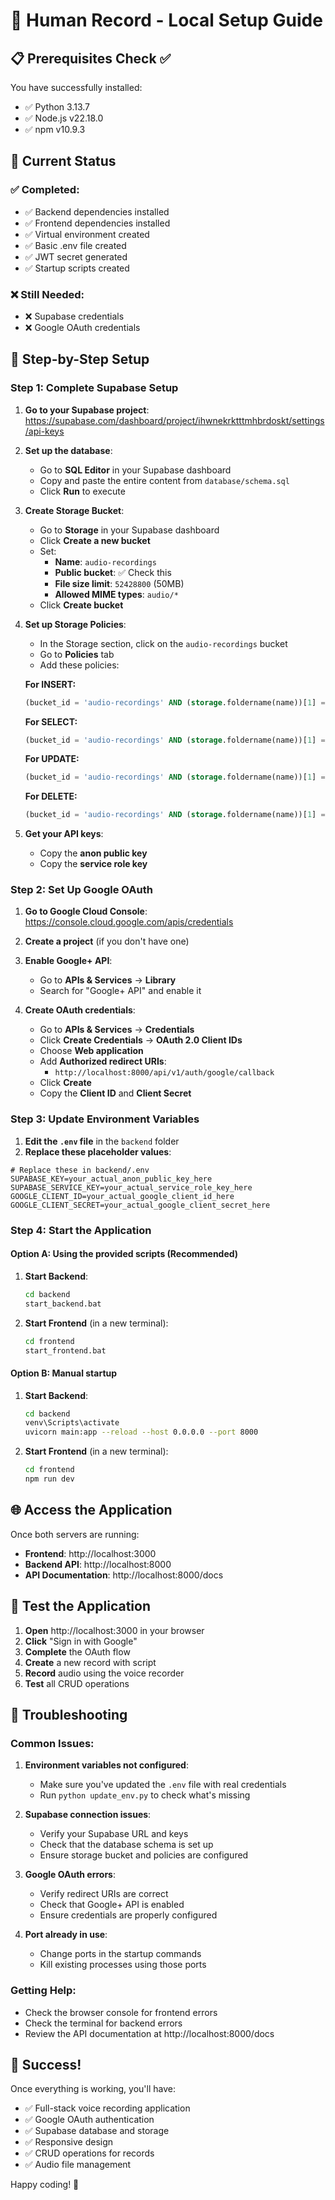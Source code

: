 # 🚀 Human Record - Local Setup Guide

## 📋 Prerequisites Check ✅

You have successfully installed:
- ✅ Python 3.13.7
- ✅ Node.js v22.18.0
- ✅ npm v10.9.3

## 🔧 Current Status

### ✅ Completed:
- ✅ Backend dependencies installed
- ✅ Frontend dependencies installed
- ✅ Virtual environment created
- ✅ Basic .env file created
- ✅ JWT secret generated
- ✅ Startup scripts created

### ❌ Still Needed:
- ❌ Supabase credentials
- ❌ Google OAuth credentials

## 📝 Step-by-Step Setup

### Step 1: Complete Supabase Setup

1. **Go to your Supabase project**: https://supabase.com/dashboard/project/ihwnekrktttmhbrdoskt/settings/api-keys

2. **Set up the database**:
   - Go to **SQL Editor** in your Supabase dashboard
   - Copy and paste the entire content from `database/schema.sql`
   - Click **Run** to execute

3. **Create Storage Bucket**:
   - Go to **Storage** in your Supabase dashboard
   - Click **Create a new bucket**
   - Set:
     - **Name**: `audio-recordings`
     - **Public bucket**: ✅ Check this
     - **File size limit**: `52428800` (50MB)
     - **Allowed MIME types**: `audio/*`
   - Click **Create bucket**

4. **Set up Storage Policies**:
   - In the Storage section, click on the `audio-recordings` bucket
   - Go to **Policies** tab
   - Add these policies:

   **For INSERT:**
   ```sql
   (bucket_id = 'audio-recordings' AND (storage.foldername(name))[1] = 'users' AND (storage.foldername(name))[2] = auth.uid()::text)
   ```

   **For SELECT:**
   ```sql
   (bucket_id = 'audio-recordings' AND (storage.foldername(name))[1] = 'users' AND (storage.foldername(name))[2] = auth.uid()::text)
   ```

   **For UPDATE:**
   ```sql
   (bucket_id = 'audio-recordings' AND (storage.foldername(name))[1] = 'users' AND (storage.foldername(name))[2] = auth.uid()::text)
   ```

   **For DELETE:**
   ```sql
   (bucket_id = 'audio-recordings' AND (storage.foldername(name))[1] = 'users' AND (storage.foldername(name))[2] = auth.uid()::text)
   ```

5. **Get your API keys**:
   - Copy the **anon public key**
   - Copy the **service role key**

### Step 2: Set Up Google OAuth

1. **Go to Google Cloud Console**: https://console.cloud.google.com/apis/credentials

2. **Create a project** (if you don't have one)

3. **Enable Google+ API**:
   - Go to **APIs & Services** → **Library**
   - Search for "Google+ API" and enable it

4. **Create OAuth credentials**:
   - Go to **APIs & Services** → **Credentials**
   - Click **Create Credentials** → **OAuth 2.0 Client IDs**
   - Choose **Web application**
   - Add **Authorized redirect URIs**:
     - `http://localhost:8000/api/v1/auth/google/callback`
   - Click **Create**
   - Copy the **Client ID** and **Client Secret**

### Step 3: Update Environment Variables

1. **Edit the `.env` file** in the `backend` folder
2. **Replace these placeholder values**:

```env
# Replace these in backend/.env
SUPABASE_KEY=your_actual_anon_public_key_here
SUPABASE_SERVICE_KEY=your_actual_service_role_key_here
GOOGLE_CLIENT_ID=your_actual_google_client_id_here
GOOGLE_CLIENT_SECRET=your_actual_google_client_secret_here
```

### Step 4: Start the Application

#### Option A: Using the provided scripts (Recommended)

1. **Start Backend**:
   ```bash
   cd backend
   start_backend.bat
   ```

2. **Start Frontend** (in a new terminal):
   ```bash
   cd frontend
   start_frontend.bat
   ```

#### Option B: Manual startup

1. **Start Backend**:
   ```bash
   cd backend
   venv\Scripts\activate
   uvicorn main:app --reload --host 0.0.0.0 --port 8000
   ```

2. **Start Frontend** (in a new terminal):
   ```bash
   cd frontend
   npm run dev
   ```

## 🌐 Access the Application

Once both servers are running:

- **Frontend**: http://localhost:3000
- **Backend API**: http://localhost:8000
- **API Documentation**: http://localhost:8000/docs

## 🧪 Test the Application

1. **Open** http://localhost:3000 in your browser
2. **Click** "Sign in with Google"
3. **Complete** the OAuth flow
4. **Create** a new record with script
5. **Record** audio using the voice recorder
6. **Test** all CRUD operations

## 🔧 Troubleshooting

### Common Issues:

1. **Environment variables not configured**:
   - Make sure you've updated the `.env` file with real credentials
   - Run `python update_env.py` to check what's missing

2. **Supabase connection issues**:
   - Verify your Supabase URL and keys
   - Check that the database schema is set up
   - Ensure storage bucket and policies are configured

3. **Google OAuth errors**:
   - Verify redirect URIs are correct
   - Check that Google+ API is enabled
   - Ensure credentials are properly configured

4. **Port already in use**:
   - Change ports in the startup commands
   - Kill existing processes using those ports

### Getting Help:

- Check the browser console for frontend errors
- Check the terminal for backend errors
- Review the API documentation at http://localhost:8000/docs

## 🎉 Success!

Once everything is working, you'll have:
- ✅ Full-stack voice recording application
- ✅ Google OAuth authentication
- ✅ Supabase database and storage
- ✅ Responsive design
- ✅ CRUD operations for records
- ✅ Audio file management

Happy coding! 🚀


